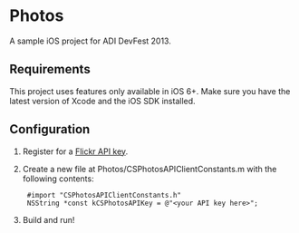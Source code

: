 # Photos

A sample iOS project for ADI DevFest 2013.

## Requirements

This project uses features only available in iOS 6+. Make sure you have the latest version of Xcode and the iOS SDK installed.

## Configuration

1. Register for a [Flickr API key](http://www.flickr.com/services/apps/create/).
2. Create a new file at Photos/CSPhotosAPIClientConstants.m with the following contents:
    
        #import "CSPhotosAPIClientConstants.h"
        NSString *const kCSPhotosAPIKey = @"<your API key here>";
3. Build and run!
